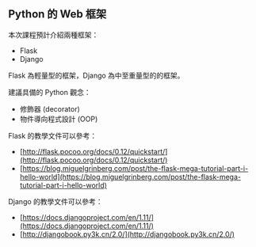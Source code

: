## Python 的 Web 框架

本次課程預計介紹兩種框架：

* Flask
* Django

Flask 為輕量型的框架，Django 為中至重量型的的框架。

建議具備的 Python 觀念：

* 修飾器 (decorator)
* 物件導向程式設計 (OOP)

Flask 的教學文件可以參考：

* [http://flask.pocoo.org/docs/0.12/quickstart/](http://flask.pocoo.org/docs/0.12/quickstart/)
* [https://blog.miguelgrinberg.com/post/the-flask-mega-tutorial-part-i-hello-world](https://blog.miguelgrinberg.com/post/the-flask-mega-tutorial-part-i-hello-world)

Django 的教學文件可以參考：

* [https://docs.djangoproject.com/en/1.11/](https://docs.djangoproject.com/en/1.11/)
* [http://djangobook.py3k.cn/2.0/](http://djangobook.py3k.cn/2.0/)